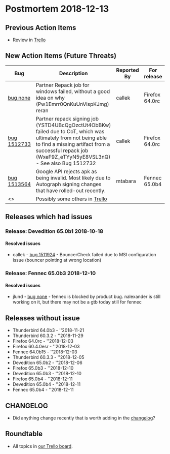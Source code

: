 # Postmortem 2018-12-13

## Previous Action Items

* Review in [Trello](https://trello.com/b/aLnCtUjm/releaseduty)

## New Action Items (Future Threats)

| Bug                                                           | Description                | Reported By         | For release |
| ------------------------------------------------------------- | -------------------------- | ------------------- | ----------- |
| [bug none](https://bugzil.la/none)  | Partner Repack job for windows failed, without a good idea on why (Pw1Emrr0QnKuUnVispKJmg) reran | callek  | Firefox 64.0rc |
| [bug 1512733](https://bugzil.la/1512733)  | Partner repack signing job (YSTD4UBcQgOzctUt4ObBKw) failed due to CoT, which was ultimately from not being able to find a missing artifact from a successful repack job (WxeF9Z_eTYyN5yE8VSL3nQ) - See also Bug 1512732 | callek  | Firefox 64.0rc |
| [bug 1513564](https://bugzil.la/1513564)  | Google API rejects apk as being invalid. Most likely due to Autograph signing changes that have rolled-out recently. | mtabara  | Fennec 65.0b4 |
| <> | Possibly some others in [Trello](https://trello.com/b/aLnCtUjm/releaseduty) | | | | |

## Releases which had issues

### Release: Devedition 65.0b1 2018-10-18

#### Resolved issues
- callek - [bug 1511924](https://bugzil.la/1511924) - BouncerCheck failed due to MSI configuration issue (bouncer pointing at wrong location)
### Release: Fennec 65.0b3 2018-12-10

#### Resolved issues
- jlund - [bug none](https://bugzil.la/none) - fennec is blocked by product bug. nalexander is still working on it, but there may not be a gtb today still for fennec

## Releases without issue

* Thunderbird 64.0b3 - ''2018-11-21
* Thunderbird 60.3.2 - ''2018-11-29
* Firefox 64.0rc - ''2018-12-03
* Firefox 60.4.0esr - ''2018-12-03
* Fennec 64.0b15 - ''2018-12-03
* Thunderbird 60.3.3 - ''2018-12-05
* Devedition 65.0b2 - ''2018-12-06
* Firefox 65.0b3 - ''2018-12-10
* Devedition 65.0b3 - ''2018-12-10
* Firefox 65.0b4 - ''2018-12-11
* Devedition 65.0b4 - ''2018-12-11
* Fennec 65.0b4 - ''2018-12-11

## CHANGELOG
- Did anything change recently that is worth adding in the [changelog](https://github.com/mozilla-releng/releasewarrior-2.0/blob/master/docs/CHANGELOG.md)?

## Roundtable
- All topics in [our Trello board](https://trello.com/b/aLnCtUjm/releaseduty).